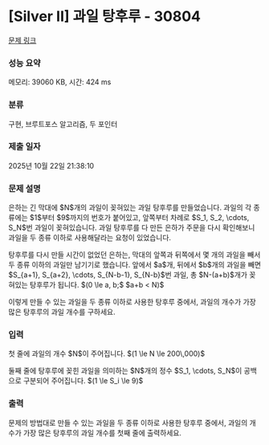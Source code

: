 # [Silver II] 과일 탕후루 - 30804 

[문제 링크](https://www.acmicpc.net/problem/30804) 

### 성능 요약

메모리: 39060 KB, 시간: 424 ms

### 분류

구현, 브루트포스 알고리즘, 두 포인터

### 제출 일자

2025년 10월 22일 21:38:10

### 문제 설명

<p>은하는 긴 막대에 $N$개의 과일이 꽂혀있는 과일 탕후루를 만들었습니다. 과일의 각 종류에는 $1$부터 $9$까지의 번호가 붙어있고, 앞쪽부터 차례로 $S_1, S_2, \cdots, S_N$번 과일이 꽂혀있습니다. 과일 탕후루를 다 만든 은하가 주문을 다시 확인해보니 과일을 두 종류 이하로 사용해달라는 요청이 있었습니다.</p>

<p>탕후루를 다시 만들 시간이 없었던 은하는, 막대의 앞쪽과 뒤쪽에서 몇 개의 과일을 빼서 두 종류 이하의 과일만 남기기로 했습니다. 앞에서 $a$개, 뒤에서 $b$개의 과일을 빼면 $S_{a+1}, S_{a+2}, \cdots, S_{N-b-1}, S_{N-b}$번 과일, 총 $N-(a+b)$개가 꽂혀있는 탕후루가 됩니다. $(0 \le a, b;$ $a+b < N)$</p>

<p>이렇게 만들 수 있는 과일을 두 종류 이하로 사용한 탕후루 중에서, 과일의 개수가 가장 많은 탕후루의 과일 개수를 구하세요.</p>

### 입력 

 <p>첫 줄에 과일의 개수 $N$이 주어집니다. $(1 \le N \le 200\,000)$</p>

<p>둘째 줄에 탕후루에 꽂힌 과일을 의미하는 $N$개의 정수 $S_1, \cdots, S_N$이 공백으로 구분되어 주어집니다. $(1 \le S_i \le 9)$</p>

### 출력 

 <p>문제의 방법대로 만들 수 있는 과일을 두 종류 이하로 사용한 탕후루 중에서, 과일의 개수가 가장 많은 탕후루의 과일 개수를 첫째 줄에 출력하세요.</p>

